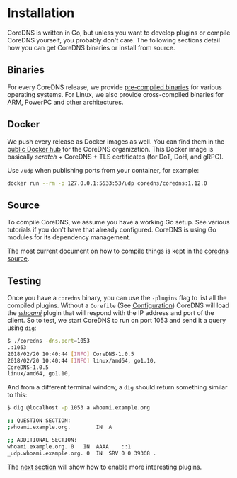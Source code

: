# Installation

CoreDNS is written in Go, but unless you want to develop plugins or compile CoreDNS yourself, you
probably don't care. The following sections detail how you can get CoreDNS binaries or install from
source.

## Binaries

For every CoreDNS release, we provide [pre-compiled
binaries](https://github.com/coredns/coredns/releases/latest) for various operating systems. For
Linux, we also provide cross-compiled binaries for ARM, PowerPC and other architectures.

## Docker

We push every release as Docker images as well. You can find them in the [public Docker
hub](https://hub.docker.com/r/coredns/coredns/) for the CoreDNS organization. This Docker image is
basically *scratch* + CoreDNS + TLS certificates (for DoT, DoH, and gRPC).

Use `/udp` when publishing ports from your container, for example:
```bash
docker run --rm -p 127.0.0.1:5533:53/udp coredns/coredns:1.12.0
```

## Source

To compile CoreDNS, we assume you have a working Go setup. See various tutorials if you don't have
that already configured. CoreDNS is using Go modules for its dependency management.

The most current document on how to compile things is kept in the [coredns
source](https://github.com/coredns/coredns#compilation-from-source).

## Testing

Once you have a `coredns` binary, you can use the `-plugins` flag to list all the compiled plugins.
Without a `Corefile` (See [Configuration](#configuration)) CoreDNS will load the
[*whoami*](/plugins/whoami) plugin that will respond with the IP address and port of the client. So to
test, we start CoreDNS to run on port 1053 and send it a query using `dig`:

~~~ sh
$ ./coredns -dns.port=1053
.:1053
2018/02/20 10:40:44 [INFO] CoreDNS-1.0.5
2018/02/20 10:40:44 [INFO] linux/amd64, go1.10,
CoreDNS-1.0.5
linux/amd64, go1.10,
~~~

And from a different terminal window, a `dig` should return something similar to this:

~~~ sh
$ dig @localhost -p 1053 a whoami.example.org

;; QUESTION SECTION:
;whoami.example.org.		IN	A

;; ADDITIONAL SECTION:
whoami.example.org.	0	IN	AAAA	::1
_udp.whoami.example.org. 0	IN	SRV	0 0 39368 .
~~~

The [next section](#configuration) will show how to enable more interesting plugins.
